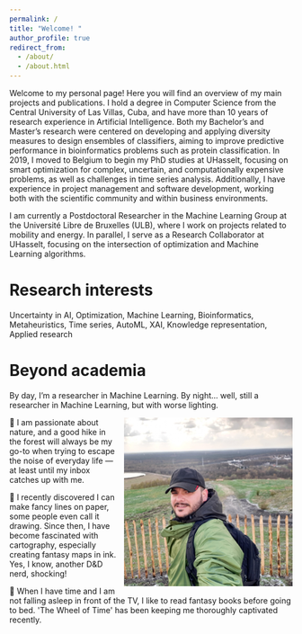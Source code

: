 ```yaml
---
permalink: /
title: "Welcome! "
author_profile: true
redirect_from:
  - /about/
  - /about.html
---
```


Welcome to my personal page! Here you will find an overview of my main projects and publications. I hold a degree in Computer Science from the Central University of Las Villas, Cuba, and have more than 10 years of research experience in Artificial Intelligence. Both my Bachelor’s and Master’s research were centered on developing and applying diversity measures to design ensembles of classifiers, aiming to improve predictive performance in bioinformatics problems such as protein classification. In 2019, I moved to Belgium to begin my PhD studies at UHasselt, focusing on smart optimization for complex, uncertain, and computationally expensive problems, as well as challenges in time series analysis. Additionally, I have experience in project management and software development, working both with the scientific community and within business environments.  

I am currently a Postdoctoral Researcher in the Machine Learning Group at the Université Libre de Bruxelles (ULB), where I work on projects related to mobility and energy. In parallel, I serve as a Research Collaborator at UHasselt, focusing on the intersection of optimization and Machine Learning algorithms.

Research interests
======

Uncertainty in AI, Optimization, Machine Learning, Bioinformatics, Metaheuristics, Time series, AutoML, XAI, Knowledge representation, Applied research

Beyond academia
======

By day, I’m a researcher in Machine Learning. By night... well, still a researcher in Machine Learning, but with worse lighting.

<img src="images/me_hiking.jpg" alt="Waterschei" style="float: right; margin: 0 0 10px 10px; width: 300px;">

:evergreen_tree: I am passionate about nature, and a good hike in the forest will always be my go-to when trying to escape the noise of everyday life — at least until my inbox catches up with me.

:art: I recently discovered I can make fancy lines on paper, some people even call it drawing. Since then, I have become fascinated with cartography, especially creating fantasy maps in ink. Yes, I know, another D&D nerd, shocking!  

:book: When I have time and I am not falling asleep in front of the TV, I like to read fantasy books before going to bed. 'The Wheel of Time' has been keeping me thoroughly captivated recently.

